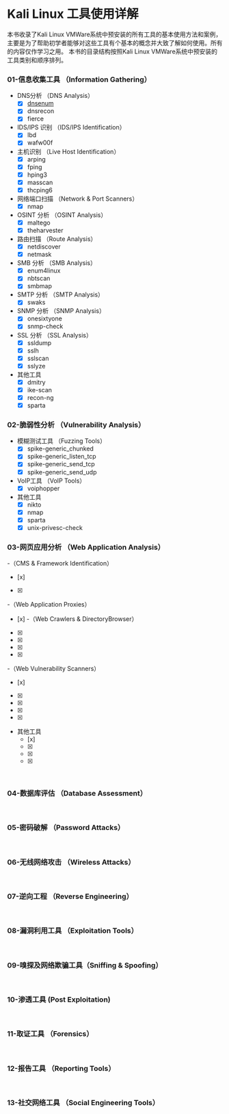 # Kali Linux 工具使用详解
本书收录了Kali Linux VMWare系统中预安装的所有工具的基本使用方法和案例， 主要是为了帮助初学者能够对这些工具有个基本的概念并大致了解如何使用。所有的内容仅作学习之用。 
本书的目录结构按照Kali Linux VMWare系统中预安装的工具类别和顺序排列。 

### 01-信息收集工具 （Information Gathering）
- DNS分析 （DNS Analysis）
  - [x] [dnsenum](Http://google.com)
  - [x] dnsrecon
  - [x] fierce
- IDS/IPS 识别 （IDS/IPS Identification）
  - [x] lbd
  - [x] wafw00f
- 主机识别 （Live Host Identification）
  - [x] arping
  - [x] fping
  - [x] hping3
  - [x] masscan
  - [x] thcping6
- 网络端口扫描 （Network & Port Scanners）
  - [x] nmap
- OSINT 分析 （OSINT Analysis）
  - [x] maltego
  - [x] theharvester
- 路由扫描 （Route Analysis）
  - [x] netdiscover
  - [x] netmask
- SMB 分析 （SMB Analysis）
  - [x] enum4linux
  - [x] nbtscan
  - [x] smbmap
- SMTP 分析 （SMTP Analysis）
  - [x] swaks
- SNMP 分析 （SNMP Analysis）
  - [x] onesixtyone
  - [x] snmp-check
- SSL 分析 （SSL Analysis）
  - [x] ssldump
  - [x] sslh
  - [x] sslscan
  - [x] sslyze
- 其他工具
  - [x] dmitry
  - [x] ike-scan
  - [x] recon-ng
  - [x] sparta
&nbsp;
### 02-脆弱性分析 （Vulnerability Analysis）
- 模糊测试工具 （Fuzzing Tools）
  - [x] spike-generic_chunked
  - [x] spike-generic_listen_tcp
  - [x] spike-generic_send_tcp
  - [x] spike-generic_send_udp
- VoIP工具 （VoIP Tools）
  - [x] voiphopper
- 其他工具
  - [x] nikto
  - [x] nmap
  - [x] sparta
  - [x] unix-privesc-check
&nbsp;
### 03-网页应用分析 （Web Application Analysis）
-（CMS & Framework Identification）
  - [x] 
  - [x] 
-（Web Application Proxies）
  - [x] 
-（Web Crawlers & DirectoryBrowser）
  - [x] 
  - [x] 
  - [x] 
  - [x] 
-（Web Vulnerability Scanners）
  - [x] 
  - [x] 
  - [x] 
  - [x] 
  - [x] 
- 其他工具
  - [x] 
  - [x] 
  - [x] 
  - [x] 
&nbsp;
### 04-数据库评估 （Database Assessment） 
&nbsp;
### 05-密码破解 （Password Attacks）
&nbsp;
### 06-无线网络攻击 （Wireless Attacks）
&nbsp;
### 07-逆向工程 （Reverse Engineering）
&nbsp;
### 08-漏洞利用工具 （Exploitation Tools）
&nbsp;
### 09-嗅探及网络欺骗工具（Sniffing & Spoofing）
&nbsp;
### 10-渗透工具 (Post Exploitation)
&nbsp;
### 11-取证工具 （Forensics）
&nbsp;
### 12-报告工具 （Reporting Tools）
&nbsp;
### 13-社交网络工具 （Social Engineering Tools）
